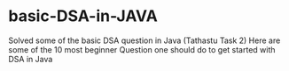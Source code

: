 # basic-DSA-in-JAVA
Solved some of the basic DSA question in Java (Tathastu Task 2)
Here are some of the 10 most beginner Question one should do to get started with DSA in Java
